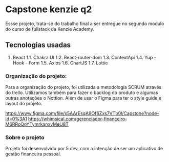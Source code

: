 # Capstone kenzie q2

Essse projeto, trata-se do trabalho final a ser entregue no segundo modulo do curso de fullstack da Kenzie Academy.

## Tecnologias usadas

1. React
1.1.  Chakra UI
1.2.  React-router-dom
1.3.  ContextApi
1.4.  Yup - Hook - Form
1.5.  Axios
1.6. ChartJS
1.7. Lottie

### Organização do projeto:

Para a organização do projeto, foi utilizada a metodologia SCRUM através do trello.
Utilizamos também para fazer o backlog do produto e algumas outras anotações o Nottion.
Além de usar o Figma para ter o style guide e layout do projeto.

https://www.figma.com/file/x5AArEsqA9Of6Zxs7VTb0l/Capstone?node-id=0%3A1
https://whimsical.com/gerenciador-financeiro-M6RRoQoYTymrkanxvMeU8T

### Sobre o projeto

Projeto foi desenvolvido por 5 dev, com a intenção de ser um aplicativo de gestão financeira pessoal.

